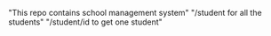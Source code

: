 "This repo contains school management system"
"/student for all the students"
"/student/id to get one student"